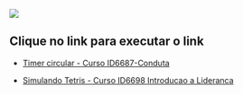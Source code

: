 [![](http://www.prismafs.com.br/wp-content/themes/prisma/img/logo.png)](http://prismafs.com.br/)



## Clique no link para executar o link


 * [Timer circular - Curso ID6687-Conduta](http://gameudi.com/prismafs/CursoID6687-Conduta-Bussola/)

* [ Simulando Tetris - Curso ID6698 Introducao a Lideranca](http://gameudi.com/prismafs/CursoID6698-Introducao-a-Lideranca-Tetris/)

